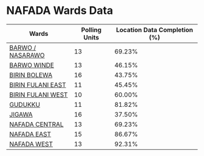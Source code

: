 
# NAFADA Wards Data

| Wards | Polling Units | Location Data Completion (%) |
| ---- | ----- | ------- |
| [BARWO / NASARAWO](./wards/3318-barwo-/-nasarawo) | 13 | 69.23% |
| [BARWO WINDE](./wards/3319-barwo-winde) | 13 | 46.15% |
| [BIRIN BOLEWA](./wards/3320-birin-bolewa) | 16 | 43.75% |
| [BIRIN FULANI EAST](./wards/3321-birin-fulani-east) | 11 | 45.45% |
| [BIRIN FULANI WEST](./wards/3322-birin-fulani-west) | 10 | 60.00% |
| [GUDUKKU](./wards/3323-gudukku) | 11 | 81.82% |
| [JIGAWA](./wards/3324-jigawa) | 16 | 37.50% |
| [NAFADA CENTRAL](./wards/3325-nafada-central) | 13 | 69.23% |
| [NAFADA EAST](./wards/3326-nafada-east) | 15 | 86.67% |
| [NAFADA WEST](./wards/3327-nafada-west) | 13 | 92.31% |




